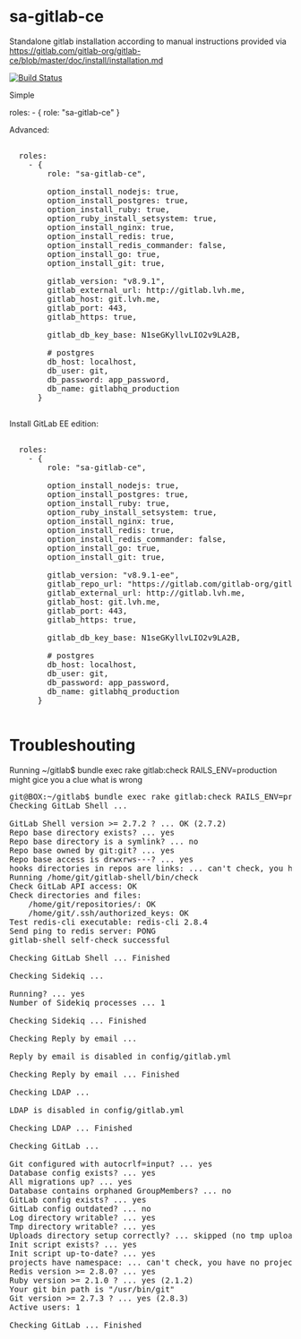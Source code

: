 sa-gitlab-ce
============

Standalone gitlab installation according to manual instructions provided via https://gitlab.com/gitlab-org/gitlab-ce/blob/master/doc/install/installation.md

[![Build Status](https://travis-ci.org/softasap/sa-gitlab-ce.svg?branch=master)](https://travis-ci.org/softasap/sa-gitlab-ce)

Simple

  roles:
    - {
        role: "sa-gitlab-ce"
      }


Advanced:

<pre>

  roles:
    - {
        role: "sa-gitlab-ce",

        option_install_nodejs: true,
        option_install_postgres: true,
        option_install_ruby: true,
        option_ruby_install_setsystem: true,
        option_install_nginx: true,
        option_install_redis: true,
        option_install_redis_commander: false,
        option_install_go: true,
        option_install_git: true,

        gitlab_version: "v8.9.1",
        gitlab_external_url: http://gitlab.lvh.me,
        gitlab_host: git.lvh.me,
        gitlab_port: 443,
        gitlab_https: true,

        gitlab_db_key_base: N1seGKyllvLIO2v9LA2B,

        # postgres
        db_host: localhost,
        db_user: git,
        db_password: app_password,
        db_name: gitlabhq_production
      }

</pre>

Install GitLab EE edition:

<pre>

  roles:
    - {
        role: "sa-gitlab-ce",

        option_install_nodejs: true,
        option_install_postgres: true,
        option_install_ruby: true,
        option_ruby_install_setsystem: true,
        option_install_nginx: true,
        option_install_redis: true,
        option_install_redis_commander: false,
        option_install_go: true,
        option_install_git: true,

        gitlab_version: "v8.9.1-ee",
        gitlab_repo_url: "https://gitlab.com/gitlab-org/gitlab-ee.git",
        gitlab_external_url: http://gitlab.lvh.me,
        gitlab_host: git.lvh.me,
        gitlab_port: 443,
        gitlab_https: true,

        gitlab_db_key_base: N1seGKyllvLIO2v9LA2B,

        # postgres
        db_host: localhost,
        db_user: git,
        db_password: app_password,
        db_name: gitlabhq_production
      }

</pre>



# Troubleshouting

Running  ~/gitlab$ bundle exec rake gitlab:check RAILS_ENV=production
might gice you a clue what is wrong

<pre>
git@BOX:~/gitlab$ bundle exec rake gitlab:check RAILS_ENV=production
Checking GitLab Shell ...

GitLab Shell version >= 2.7.2 ? ... OK (2.7.2)
Repo base directory exists? ... yes
Repo base directory is a symlink? ... no
Repo base owned by git:git? ... yes
Repo base access is drwxrws---? ... yes
hooks directories in repos are links: ... can't check, you have no projects
Running /home/git/gitlab-shell/bin/check
Check GitLab API access: OK
Check directories and files:
	/home/git/repositories/: OK
	/home/git/.ssh/authorized_keys: OK
Test redis-cli executable: redis-cli 2.8.4
Send ping to redis server: PONG
gitlab-shell self-check successful

Checking GitLab Shell ... Finished

Checking Sidekiq ...

Running? ... yes
Number of Sidekiq processes ... 1

Checking Sidekiq ... Finished

Checking Reply by email ...

Reply by email is disabled in config/gitlab.yml

Checking Reply by email ... Finished

Checking LDAP ...

LDAP is disabled in config/gitlab.yml

Checking LDAP ... Finished

Checking GitLab ...

Git configured with autocrlf=input? ... yes
Database config exists? ... yes
All migrations up? ... yes
Database contains orphaned GroupMembers? ... no
GitLab config exists? ... yes
GitLab config outdated? ... no
Log directory writable? ... yes
Tmp directory writable? ... yes
Uploads directory setup correctly? ... skipped (no tmp uploads folder yet)
Init script exists? ... yes
Init script up-to-date? ... yes
projects have namespace: ... can't check, you have no projects
Redis version >= 2.8.0? ... yes
Ruby version >= 2.1.0 ? ... yes (2.1.2)
Your git bin path is "/usr/bin/git"
Git version >= 2.7.3 ? ... yes (2.8.3)
Active users: 1

Checking GitLab ... Finished
</pre>
